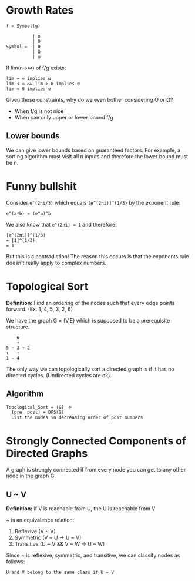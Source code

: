 # Growth Rates

    f = Symbol(g)

              | o
              | O
    Symbol = -| Θ
              | Ω
              | ω

If lim(n->∞) of f/g exists:

    lim = ∞ implies ω
    lim < ∞ && lim > 0 implies Θ
    lim = 0 implies o

Given those constraints, why do we even bother considering O or Ω?

 - When f/g is not nice
 - When can only upper or lower bound f/g

## Lower bounds

We can give lower bounds based on guaranteed factors. For example, a sorting
algorithm must visit all n inputs and therefore the lower bound must be n.

# Funny bullshit

Consider `e^(2πi/3)` which equals `[e^(2πi)]^(1/3)` by the exponent rule:

    e^(a*b) = (e^a)^b

We also know that `e^(2πi) = 1` and therefore:

    [e^(2πi)]^(1/3)
    = [1]^(1/3)
    = 1

But this is a contradiction! The reason this occurs is that the exponents rule
doesn't really apply to complex numbers.

# Topological Sort

__Definition:__ Find an ordering of the nodes such that every edge points
forward. (Ex. 1, 4, 5, 3, 2, 6)

We have the graph G = (V,E) which is supposed to be a prerequisite structure.

        6
        ↑
    5 → 3 → 2
    ↑   ↑
    1 → 4

The only way we can topologically sort a directed graph is if it has no
directed cycles. (Undirected cycles are ok).

## Algorithm

    Topological_Sort = (G) ->
      [pre, post] = DFS(G)
      List the nodes in decreasing order of post numbers

# Strongly Connected Components of Directed Graphs

A graph is strongly connected if from every node you can get to any other node
in the graph G.

## U ~ V

__Definition:__ if V is reachable from U, the U is reachable from V

~ is an equivalence relation:

 1. Reflexive  (V ~ V)
 2. Symmetric  (V ~ U → U ~ V)
 3. Transitive (U ~ V && V ~ W → U ~ W)

Since ~ is reflexive, symmetric, and transitive, we can classify nodes as
follows:

    U and V belong to the same class if U ~ V


